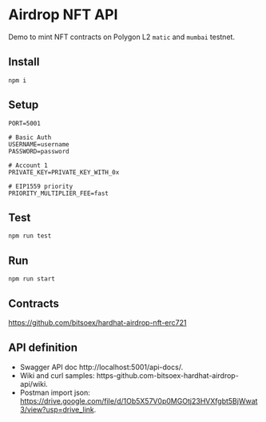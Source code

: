 # Airdrop NFT API

Demo to mint NFT contracts on Polygon L2 `matic` and `mumbai` testnet.

## Install 

```
npm i
```

## Setup

```
PORT=5001

# Basic Auth
USERNAME=username
PASSWORD=password

# Account 1
PRIVATE_KEY=PRIVATE_KEY_WITH_0x

# EIP1559 priority
PRIORITY_MULTIPLIER_FEE=fast
```

## Test

```
npm run test
```

## Run

```
npm run start
```

## Contracts

https://github.com/bitsoex/hardhat-airdrop-nft-erc721

## API definition

- Swagger API doc http://localhost:5001/api-docs/.
- Wiki and curl samples: https-github.com-bitsoex-hardhat-airdrop-api/wiki.
- Postman import json: https://drive.google.com/file/d/1Ob5X57V0p0MGOtj23HVXfgbt5BjWwat3/view?usp=drive_link.